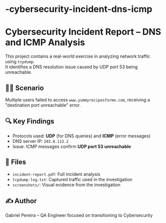 # -cybersecurity-incident-dns-icmp

# Cybersecurity Incident Report – DNS and ICMP Analysis

This project contains a real-world exercise in analyzing network traffic using `tcpdump`.  
It identifies a DNS resolution issue caused by UDP port 53 being unreachable.

## 🕵️‍♂️ Scenario
Multiple users failed to access `www.yummyrecipesforme.com`, receiving a "destination port unreachable" error.

## 🔍 Key Findings
- Protocols used: **UDP** (for DNS queries) and **ICMP** (error messages)
- DNS server IP: `203.0.113.2`
- Issue: ICMP messages confirm **UDP port 53 unreachable**

## 📄 Files
- `incident-report.pdf`: Full incident analysis
- `tcpdump-log.txt`: Captured traffic used in the investigation
- `screenshots/`: Visual evidence from the investigation

## ✍️ Author
Gabriel Pereira – QA Engineer focused on transitioning to Cybersecurity
